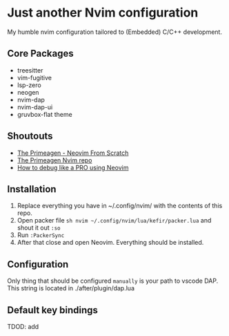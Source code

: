 # Just another Nvim configuration

My humble nvim configuration tailored to (Embedded) C/C++ development.

## Core Packages
 - treesitter
 - vim-fugitive
 - lsp-zero
 - neogen
 - nvim-dap
 - nvim-dap-ui
 - gruvbox-flat theme

## Shoutouts
 - [The Primeagen - Neovim From Scratch](https://www.youtube.com/watch?v=w7i4amO_zaE)
 - [The Primeagen Nvim repo](https://github.com/ThePrimeagen/init.lua)
 - [How to debug like a PRO using Neovim](https://miguelcrespo.co/posts/how-to-debug-like-a-pro-using-neovim/)

## Installation 
1. Replace everything you have in ~/.config/nvim/ with the contents of this repo.
2. Open packer file ```sh nvim ~/.config/nvim/lua/kefir/packer.lua``` and shout it out ```:so```
3. Run ```:PackerSync```
4. After that close and open Neovim. Everything should be installed.

## Configuration
Only thing that should be configured `manually` is your path to vscode DAP.
This string is located in ./after/plugin/dap.lua

## Default key bindings
TDOD: add
